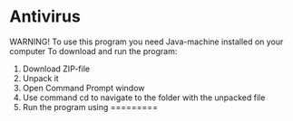 Antivirus
=========
WARNING! To use this program you need Java-machine installed on your computer
To download and run the program:
1.	Download ZIP-file
2.	Unpack it
3.	Open Command Prompt window
4.	Use command cd to navigate to the folder with the unpacked file
5.	Run the program using
=========

